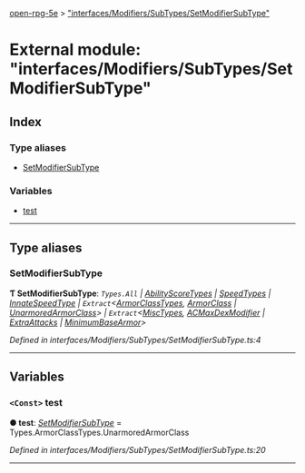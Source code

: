 [open-rpg-5e](../README.md) > ["interfaces/Modifiers/SubTypes/SetModifierSubType"](../modules/_interfaces_modifiers_subtypes_setmodifiersubtype_.md)

# External module: "interfaces/Modifiers/SubTypes/SetModifierSubType"

## Index

### Type aliases

* [SetModifierSubType](_interfaces_modifiers_subtypes_setmodifiersubtype_.md#setmodifiersubtype)

### Variables

* [test](_interfaces_modifiers_subtypes_setmodifiersubtype_.md#test)

---

## Type aliases

<a id="setmodifiersubtype"></a>

###  SetModifierSubType

**Ƭ SetModifierSubType**: *`Types.All` | [AbilityScoreTypes](../enums/_interfaces_modifiers_types_abilityscoretypes_.abilityscoretypes.md) | [SpeedTypes](../enums/_interfaces_modifiers_types_speedtypes_.speedtypes.md) | [InnateSpeedType](../enums/_interfaces_modifiers_types_speedtypes_.innatespeedtype.md) | `Extract`<[ArmorClassTypes](../enums/_interfaces_modifiers_types_armorclasstypes_.armorclasstypes.md), [ArmorClass](../enums/_interfaces_modifiers_types_armorclasstypes_.armorclasstypes.md#armorclass) | [UnarmoredArmorClass](../enums/_interfaces_modifiers_types_armorclasstypes_.armorclasstypes.md#unarmoredarmorclass)> | `Extract`<[MiscTypes](../enums/_interfaces_modifiers_types_misctypes_.misctypes.md), [ACMaxDexModifier](../enums/_interfaces_modifiers_types_misctypes_.misctypes.md#acmaxdexmodifier) | [ExtraAttacks](../enums/_interfaces_modifiers_types_misctypes_.misctypes.md#extraattacks) | [MinimumBaseArmor](../enums/_interfaces_modifiers_types_misctypes_.misctypes.md#minimumbasearmor)>*

*Defined in interfaces/Modifiers/SubTypes/SetModifierSubType.ts:4*

___

## Variables

<a id="test"></a>

### `<Const>` test

**● test**: *[SetModifierSubType](_interfaces_modifiers_subtypes_setmodifiersubtype_.md#setmodifiersubtype)* =  Types.ArmorClassTypes.UnarmoredArmorClass

*Defined in interfaces/Modifiers/SubTypes/SetModifierSubType.ts:20*

___

